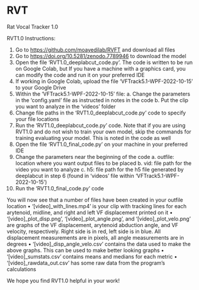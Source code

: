 # RVT

Rat Vocal Tracker 1.0

RVT1.0 Instructions:

1.	Go to https://github.com/moayedilab/RVFT and download all files 
2.	Go to https://doi.org/10.5281/zenodo.7789946 to download the model
3.	Open the file ‘RVT1.0_deeplabcut_code.py’. The code is written to be run on Google Colab, but If you have a machine with a graphics card, you can modify the code and run it on your preferred IDE 
4.	If working in Google Colab, upload the file ‘VFTrack5.1-WPF-2022-10-15’ to your Google Drive
5.	Within the ‘VFTrack5.1-WPF-2022-10-15’ file:
  a.	Change the parameters in the ‘config.yaml’ file as instructed in notes in the code
  b.	Put the clip you want to analyze in the ‘videos’ folder
5.	Change file paths in the ‘RVT1.0_deeplabcut_code.py’ code to specify your file locations
6.	Run the ‘RVT1.0_deeplabcut_code.py’ code. Note that if you are using RVT1.0 and do not wish to train your own model, skip the commands for training evaluating your model. This is noted in the code as well 
7.	Open the file ‘RVT1.0_final_code.py’ on your machine in your preferred IDE
8.	Change the parameters near the beginning of the code
  a.	outfile: location where you want output files to be placed
  b.	vid: file path for the video you want to analyze
  c.	h5: file path for the h5 file generated by deeplabcut in step 6 (found in ‘videos’ file within ‘VFTrack5.1-WPF-2022-10-15’) 
9.	Run the ‘RVT1.0_final_code.py’ code

You will now see that a number of files have been created in your outfile location 
•	‘[video]_with_lines.mp4’ is your clip with tracking lines for each arytenoid, midline, and right and left VF displacement printed on it 
•	‘[video]_plot_disp.png’, ‘[video]_plot_angle.png’, and ‘[video]_plot_velo.png’ are graphs of the VF displacement, arytenoid abduction angle, and VF velocity, respectively. Right side is in red, left side is in blue. All displacement measurements are in pixels, all angle measurements are in degrees 
•	‘[video]_disp_angle_velo.csv’ contains the data used to make the above graphs. This can be used to make better looking graphs 
•	‘[video]_sumstats.csv’ contains means and medians for each metric
•	‘[video]_rawdata_out.csv’ has some raw data from the program’s calculations 

We hope you find RVT1.0 helpful in your work!
